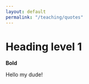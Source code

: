 ```yaml
---
layout: default
permalink: "/teaching/quotes"
---
```



# Heading level 1

**Bold**


Hello my dude!